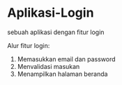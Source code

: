 # Aplikasi-Login
sebuah aplikasi dengan fitur login

Alur fitur login:
1. Memasukkan email dan password
2. Menvalidasi masukan
3. Menampilkan halaman beranda
